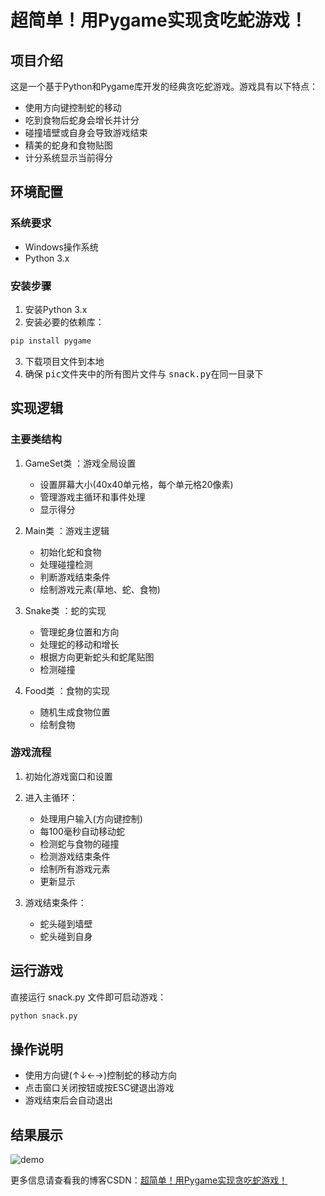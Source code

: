# **超简单！用Pygame实现贪吃蛇游戏！**



## 项目介绍
这是一个基于Python和Pygame库开发的经典贪吃蛇游戏。游戏具有以下特点：

- 使用方向键控制蛇的移动
- 吃到食物后蛇身会增长并计分
- 碰撞墙壁或自身会导致游戏结束
- 精美的蛇身和食物贴图
- 计分系统显示当前得分
## 环境配置
### 系统要求
- Windows操作系统
- Python 3.x
### 安装步骤
1. 安装Python 3.x
2. 安装必要的依赖库：

```bash
pip install pygame
```

3. 下载项目文件到本地
4. 确保 <kbd>pic</kbd>文件夹中的所有图片文件与 <kbd>snack.py</kbd>在同一目录下



## 实现逻辑
### 主要类结构
1. GameSet类 ：游戏全局设置
   
   - 设置屏幕大小(40x40单元格，每个单元格20像素)
   - 管理游戏主循环和事件处理
   - 显示得分
2. Main类 ：游戏主逻辑
   
   - 初始化蛇和食物
   - 处理碰撞检测
   - 判断游戏结束条件
   - 绘制游戏元素(草地、蛇、食物)
3. Snake类 ：蛇的实现
   
   - 管理蛇身位置和方向
   - 处理蛇的移动和增长
   - 根据方向更新蛇头和蛇尾贴图
   - 检测碰撞
4. Food类 ：食物的实现
   
   - 随机生成食物位置
   - 绘制食物



### 游戏流程
1. 初始化游戏窗口和设置
2. 进入主循环：
   
   - 处理用户输入(方向键控制)
   - 每100毫秒自动移动蛇
   - 检测蛇与食物的碰撞
   - 检测游戏结束条件
   - 绘制所有游戏元素
   - 更新显示
3. 游戏结束条件：
   
   - 蛇头碰到墙壁
   - 蛇头碰到自身



## 运行游戏
直接运行 snack.py 文件即可启动游戏：

```bash
python snack.py
```



## 操作说明

- 使用方向键(↑↓←→)控制蛇的移动方向
- 点击窗口关闭按钮或按ESC键退出游戏
- 游戏结束后会自动退出



## 结果展示


![demo](./demo.gif)

更多信息请查看我的博客CSDN：[超简单！用Pygame实现贪吃蛇游戏！](https://blog.csdn.net/soejjdiwjssundo/article/details/148263807)
